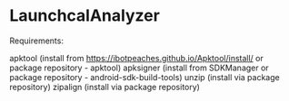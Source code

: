 # LaunchcalAnalyzer

Requirements:

apktool (install from https://ibotpeaches.github.io/Apktool/install/ or package repository - apktool)
apksigner (install from SDKManager or package repository - android-sdk-build-tools)
unzip (install via package repository)
zipalign (install via package repository)
